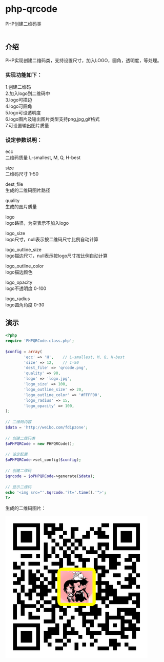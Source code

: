 # php-qrcode
PHP创建二维码类<br><br>

## 介绍

PHP实现创建二维码类，支持设置尺寸，加入LOGO，圆角，透明度，等处理。<br>

### 实现功能如下：

1.创建二维码<br>
2.加入logo到二维码中<br>
3.logo可描边<br>
4.logo可圆角<br>
5.logo可设透明度<br>
6.logo图片及输出图片类型支持png,jpg,gif格式<br>
7.可设置输出图片质量

### 设定参数说明：

ecc<br>
二维码质量 L-smallest, M, Q, H-best<br>

size<br>
二维码尺寸 1-50<br>

dest_file<br>
生成的二维码图片路径<br>

quality<br>
生成的图片质量<br>

logo<br>
logo路径，为空表示不加入logo<br>

logo_size<br>
logo尺寸，null表示按二维码尺寸比例自动计算<br>

logo_outline_size<br>
logo描边尺寸，null表示按logo尺寸按比例自动计算<br>

logo_outline_color<br>
logo描边颜色<br>

logo_opacity<br>
logo不透明度 0-100<br>

logo_radius<br>
logo圆角角度 0-30<br>

## 演示

```php
<?php
require 'PHPQRCode.class.php';

$config = array(
        'ecc' => 'H',    // L-smallest, M, Q, H-best
        'size' => 12,    // 1-50
        'dest_file' => 'qrcode.png',
        'quality' => 90,
        'logo' => 'logo.jpg',
        'logo_size' => 100,
        'logo_outline_size' => 20,
        'logo_outline_color' => '#FFFF00',
        'logo_radius' => 15,
        'logo_opacity' => 100,
);

// 二维码内容
$data = 'http://weibo.com/fdipzone';

// 创建二维码类
$oPHPQRCode = new PHPQRCode();

// 设定配置
$oPHPQRCode->set_config($config);

// 创建二维码
$qrcode = $oPHPQRCode->generate($data);

// 显示二维码
echo '<img src="'.$qrcode.'?t='.time().'">';
?>
```

生成的二维码图片：

![二维码](https://github.com/xfdipzone/Small-Program/blob/master/php-qrcode/qrcode.png)
